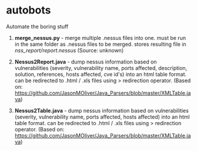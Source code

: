 # autobots
Automate the boring stuff

1. **merge_nessus.py** - merge multiple .nessus files into one. must be run in the same folder as .nessus files to be merged. stores resulting file in *nss_report/report.nessus* (Source: unknown)

2. **Nessus2Report.java** - dump nessus information based on vulnerabilities (severity, vulnerability name, ports affected, description, solution, references, hosts affected, cve id's) into an html table format. can be redirected to .html / .xls files using > redirection operator. (Based on: https://github.com/JasonMOliver/Java_Parsers/blob/master/XMLTable.java)

3. **Nessus2Table.java** - dump nessus information based on vulnerabilities (severity, vulnerability name, ports affected, hosts affected) into an html table format. can be redirected to .html / .xls files using > redirection operator. (Based on: https://github.com/JasonMOliver/Java_Parsers/blob/master/XMLTable.java)
